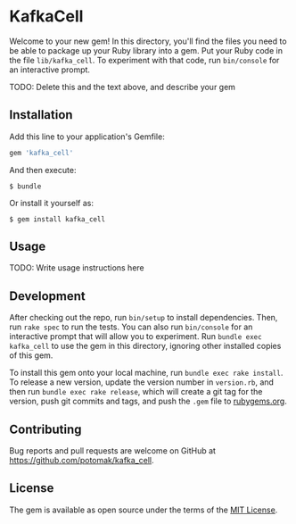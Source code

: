 # KafkaCell

Welcome to your new gem! In this directory, you'll find the files you need to be
able to package up your Ruby library into a gem. Put your Ruby code in the file
`lib/kafka_cell`. To experiment with that code, run `bin/console` for an
interactive prompt.

TODO: Delete this and the text above, and describe your gem

## Installation

Add this line to your application's Gemfile:

```ruby
gem 'kafka_cell'
```

And then execute:

    $ bundle

Or install it yourself as:

    $ gem install kafka_cell

## Usage

TODO: Write usage instructions here

## Development

After checking out the repo, run `bin/setup` to install dependencies. Then, run
`rake spec` to run the tests. You can also run `bin/console` for an interactive
prompt that will allow you to experiment. Run `bundle exec kafka_cell` to use
the gem in this directory, ignoring other installed copies of this gem.

To install this gem onto your local machine, run `bundle exec rake install`. To
release a new version, update the version number in `version.rb`, and then run
`bundle exec rake release`, which will create a git tag for the version, push
git commits and tags, and push the `.gem` file to
[rubygems.org](https://rubygems.org).

## Contributing

Bug reports and pull requests are welcome on GitHub at
https://github.com/potomak/kafka_cell.

## License

The gem is available as open source under the terms of the [MIT
License](http://opensource.org/licenses/MIT).
